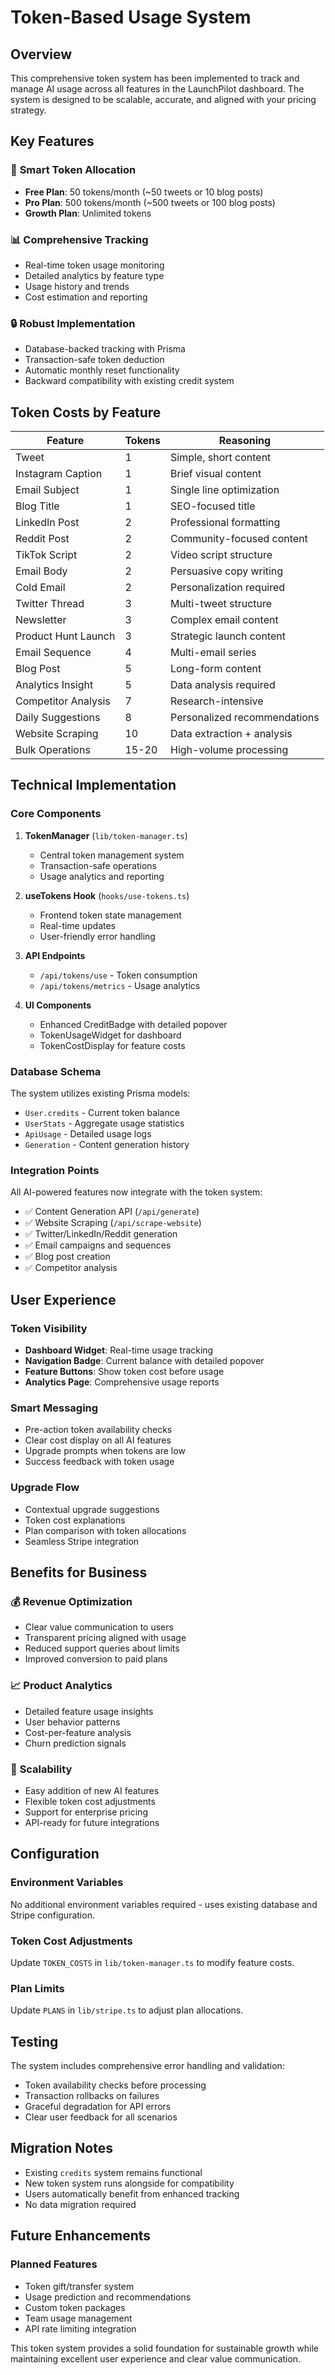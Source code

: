 # Token-Based Usage System

## Overview

This comprehensive token system has been implemented to track and manage AI usage across all features in the LaunchPilot dashboard. The system is designed to be scalable, accurate, and aligned with your pricing strategy.

## Key Features

### 🎯 **Smart Token Allocation**
- **Free Plan**: 50 tokens/month (~50 tweets or 10 blog posts)
- **Pro Plan**: 500 tokens/month (~500 tweets or 100 blog posts)
- **Growth Plan**: Unlimited tokens

### 📊 **Comprehensive Tracking**
- Real-time token usage monitoring
- Detailed analytics by feature type
- Usage history and trends
- Cost estimation and reporting

### 🔒 **Robust Implementation**
- Database-backed tracking with Prisma
- Transaction-safe token deduction
- Automatic monthly reset functionality
- Backward compatibility with existing credit system

## Token Costs by Feature

| Feature | Tokens | Reasoning |
|---------|--------|-----------|
| Tweet | 1 | Simple, short content |
| Instagram Caption | 1 | Brief visual content |
| Email Subject | 1 | Single line optimization |
| Blog Title | 1 | SEO-focused title |
| LinkedIn Post | 2 | Professional formatting |
| Reddit Post | 2 | Community-focused content |
| TikTok Script | 2 | Video script structure |
| Email Body | 2 | Persuasive copy writing |
| Cold Email | 2 | Personalization required |
| Twitter Thread | 3 | Multi-tweet structure |
| Newsletter | 3 | Complex email content |
| Product Hunt Launch | 3 | Strategic launch content |
| Email Sequence | 4 | Multi-email series |
| Blog Post | 5 | Long-form content |
| Analytics Insight | 5 | Data analysis required |
| Competitor Analysis | 7 | Research-intensive |
| Daily Suggestions | 8 | Personalized recommendations |
| Website Scraping | 10 | Data extraction + analysis |
| Bulk Operations | 15-20 | High-volume processing |

## Technical Implementation

### Core Components

1. **TokenManager** (`lib/token-manager.ts`)
   - Central token management system
   - Transaction-safe operations
   - Usage analytics and reporting

2. **useTokens Hook** (`hooks/use-tokens.ts`)
   - Frontend token state management
   - Real-time updates
   - User-friendly error handling

3. **API Endpoints**
   - `/api/tokens/use` - Token consumption
   - `/api/tokens/metrics` - Usage analytics

4. **UI Components**
   - Enhanced CreditBadge with detailed popover
   - TokenUsageWidget for dashboard
   - TokenCostDisplay for feature costs

### Database Schema

The system utilizes existing Prisma models:
- `User.credits` - Current token balance
- `UserStats` - Aggregate usage statistics
- `ApiUsage` - Detailed usage logs
- `Generation` - Content generation history

### Integration Points

All AI-powered features now integrate with the token system:
- ✅ Content Generation API (`/api/generate`)
- ✅ Website Scraping (`/api/scrape-website`)
- ✅ Twitter/LinkedIn/Reddit generation
- ✅ Email campaigns and sequences
- ✅ Blog post creation
- ✅ Competitor analysis

## User Experience

### Token Visibility
- **Dashboard Widget**: Real-time usage tracking
- **Navigation Badge**: Current balance with detailed popover
- **Feature Buttons**: Show token cost before usage
- **Analytics Page**: Comprehensive usage reports

### Smart Messaging
- Pre-action token availability checks
- Clear cost display on all AI features
- Upgrade prompts when tokens are low
- Success feedback with token usage

### Upgrade Flow
- Contextual upgrade suggestions
- Token cost explanations
- Plan comparison with token allocations
- Seamless Stripe integration

## Benefits for Business

### 💰 **Revenue Optimization**
- Clear value communication to users
- Transparent pricing aligned with usage
- Reduced support queries about limits
- Improved conversion to paid plans

### 📈 **Product Analytics**
- Detailed feature usage insights
- User behavior patterns
- Cost-per-feature analysis
- Churn prediction signals

### 🚀 **Scalability**
- Easy addition of new AI features
- Flexible token cost adjustments
- Support for enterprise pricing
- API-ready for future integrations

## Configuration

### Environment Variables
No additional environment variables required - uses existing database and Stripe configuration.

### Token Cost Adjustments
Update `TOKEN_COSTS` in `lib/token-manager.ts` to modify feature costs.

### Plan Limits
Update `PLANS` in `lib/stripe.ts` to adjust plan allocations.

## Testing

The system includes comprehensive error handling and validation:
- Token availability checks before processing
- Transaction rollbacks on failures
- Graceful degradation for API errors
- Clear user feedback for all scenarios

## Migration Notes

- Existing `credits` system remains functional
- New token system runs alongside for compatibility
- Users automatically benefit from enhanced tracking
- No data migration required

## Future Enhancements

### Planned Features
- Token gift/transfer system
- Usage prediction and recommendations
- Custom token packages
- Team usage management
- API rate limiting integration

This token system provides a solid foundation for sustainable growth while maintaining excellent user experience and clear value communication.

